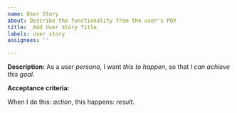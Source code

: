 ```yaml
---
name: User Story
about: Describe the functionality from the user's POV
title: _Add User Story Title_
labels: user story
assignees: ''

---
```


**Description:**
As a _user persona_, I want _this to happen_, so that _I can achieve this goal_.

**Acceptance criteria:**

When I do this: _action_, this happens: _result_.
